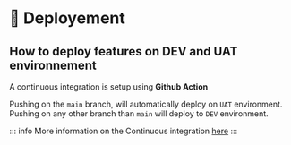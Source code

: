 # 🚀 Deployement

## How to deploy features on DEV and UAT environnement

A continuous integration is setup using **Github Action**

Pushing on the `main` branch, will automatically deploy on `UAT` environment. \
Pushing on any other branch than `main` will deploy to `DEV` environment. 

::: info
More information on the Continuous integration [here](./ci.md)
:::

